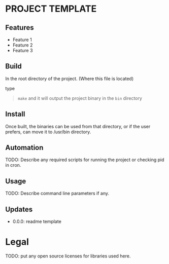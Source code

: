 PROJECT TEMPLATE
================

Features
--------

+ Feature 1
+ Feature 2
+ Feature 3


Build
-----

In the root directory of the project. (Where this file is located)

type
> `make` and it will output the project binary in the `bin` directory

Install
-------

Once built, the binaries can be used from that directory, or if the user prefers, can move it to /usr/bin directory.

Automation
----------

TODO: Describe any required scripts for running the project or checking pid in cron.

Usage
-----

TODO: Describe command line parameters if any.

Updates
-------

+ 0.0.0: readme template


Legal
=====

TODO: put any open source licenses for libraries used here.
